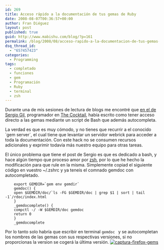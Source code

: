 ```yaml
---
id: 269
title: Acceso rápido a la documentación de tus gemas de Ruby
date: 2008-08-07T00:36:57+00:00
author: Fran Diéguez
layout: post
published: true
guid: http://www.mabishu.com/blog/?p=161
permalink: /blog/2008/08/acceso-rapido-a-la-documentacion-de-tus-gemas-de-ruby/
dsq_thread_id:
  - "657457423"
categories:
  - Programming
tags:
  - completado
  - funciones
  - gem
  - Programación
  - Ruby
  - terminal
  - zsh
---
```

Durante una de mis sesiones de lectura de blogs me encontré que [en el de Sergio Gil](http://www.lacoctelera.com/porras/post/2008/07/11/rapido-acceso-la-documentacion-las-gemas-instaladas "Acceso rápido a la Documentación de tus gemas"), programador en [The Cocktail](http://www.the-cocktail.com/ "The Cocktail: consultora de experiencia de usuario y diseño de interacción"), había escrito como tener acceso directo a las gemas mediante un script de Bash que además autocompleta.

La verdad es que es muy cómodo, y no tienes que recurrir a el conocido \`gem server\`, el cual tiene que levantar un servidor webrick para acceder a toda la documentación. Con este hack no se consumen recursos adicionales y exprimir todavía más nuestro equipo para otras tareas.

El único problema que tiene el post de Sergio es que es dedicado a bash, y hace algún tiempo que proceso amor por [zsh](http://www.zsh.org/ "Z Shell"), por lo que he hecho la modificación para que rule en la misma. Simplemente copiad el siguiente código en vuestro \~/.zshrc y ya teneis el comnado gemdoc con autocompletado.

```
    export GEMDIR=`gem env gemdir`
    gemdoc() {
    open $GEMDIR/doc/`ls -FG $GEMDIR/doc | grep $1 | sort | tail -1`/rdoc/index.html
    }
    _gemdocomplete() {
    compctl -/ -W $GEMDIR/doc gemdoc
    return 0
    }
    _gemdocomplete
```

Por lo tanto solo habría que escribir en terminal ` gemdoc  ` y se
autocompletan los nombres de las gemas con sus respectivas versiones, si
no proporcionas la version se cogerá la última versión.
[![](/assets/captura-firefox-gems.gif
"captura-firefox-gems")](/assets/captura-firefox-gems.gif)
